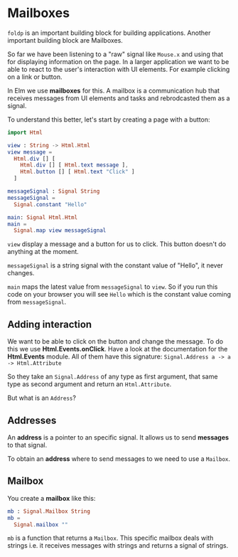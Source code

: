 # Mailboxes

`foldp` is an important building block for building applications. Another important building block are Mailboxes.

So far we have been listening to a "raw" signal like `Mouse.x` and using that for displaying information on the page. In a larger application we want to be able to react to the user's interaction with UI elements. For example clicking on a link or button.

In Elm we use __mailboxes__ for this. A mailbox is a communication hub that receives messages from UI elements and tasks and rebrodcasted them as a signal.

To understand this better, let's start by creating a page with a button:

```elm
import Html

view : String -> Html.Html
view message =
  Html.div [] [
    Html.div [] [ Html.text message ],
    Html.button [] [ Html.text "Click" ]
  ]

messageSignal : Signal String
messageSignal =
  Signal.constant "Hello"

main: Signal Html.Html
main =
  Signal.map view messageSignal
```

`view` display a message and a button for us to click. This button doesn't do anything at the moment.

`messageSignal` is a string signal with the constant value of "Hello", it never changes.

`main` maps the latest value from `messageSignal` to `view`. So if you run this code on your browser you will see `Hello` which is the constant value coming from `messageSignal`.

## Adding interaction

We want to be able to click on the button and change the message. To do this we use __Html.Events.onClick__. Have a look at the documentation for the __Html.Events__ module. All of them have this signature: `Signal.Address a -> a -> Html.Attribute`

So they take an `Signal.Address` of any type as first argument, that same type as second argument and return an `Html.Attribute`.

But what is an `Address`?

## Addresses

An __address__ is a pointer to an specific signal. It allows us to send __messages__ to that signal.

To obtain an __address__ where to send messages to we need to use a `Mailbox`.

## Mailbox

You create a __mailbox__ like this:

```elm
mb : Signal.Mailbox String
mb =
  Signal.mailbox ""
```

`mb` is a function that returns a `Mailbox`. This specific mailbox deals with strings i.e. it receives messages with strings and returns a signal of strings. 